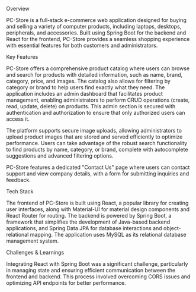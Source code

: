 Overview

PC-Store is a full-stack e-commerce web application designed for buying and selling a variety of computer products, including laptops, desktops, peripherals, and accessories. Built using Spring Boot for the backend and React for the frontend, PC-Store provides a seamless shopping experience with essential features for both customers and administrators.

Key Features

PC-Store offers a comprehensive product catalog where users can browse and search for products with detailed information, such as name, brand, category, price, and images. The catalog also allows for filtering by category or brand to help users find exactly what they need. The application includes an admin dashboard that facilitates product management, enabling administrators to perform CRUD operations (create, read, update, delete) on products. This admin section is secured with authentication and authorization to ensure that only authorized users can access it.

The platform supports secure image uploads, allowing administrators to upload product images that are stored and served efficiently to optimize performance. Users can take advantage of the robust search functionality to find products by name, category, or brand, complete with autocomplete suggestions and advanced filtering options.

PC-Store features a dedicated "Contact Us" page where users can contact support and view company details, with a form for submitting inquiries and feedback.

Tech Stack

The frontend of PC-Store is built using React, a popular library for creating user interfaces, along with Material-UI for material design components and React Router for routing. The backend is powered by Spring Boot, a framework that simplifies the development of Java-based backend applications, and Spring Data JPA for database interactions and object-relational mapping. The application uses MySQL as its relational database management system.

Challenges & Learnings

Integrating React with Spring Boot was a significant challenge, particularly in managing state and ensuring efficient communication between the frontend and backend. This process involved overcoming CORS issues and optimizing API endpoints for better performance.